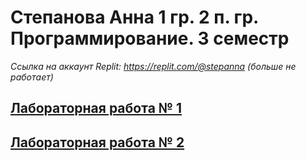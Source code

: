 # Степанова Анна 1 гр. 2 п. гр. Программирование. 3 семестр
*Ссылка на аккаунт Replit: https://replit.com/@stepanna (больше не работает)*
## [Лабораторная работа № 1](https://github.com/Stepanova-Anna/Programming-2/blob/main/ЛР%201/README.md)
## [Лабораторная работа № 2](https://github.com/Stepanova-Anna/Programming-2/blob/main/ЛР%202/README.md)
